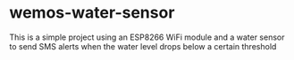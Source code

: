 # wemos-water-sensor
This is a simple project using an ESP8266 WiFi module and a water sensor to send SMS alerts when the water level drops below a certain threshold
